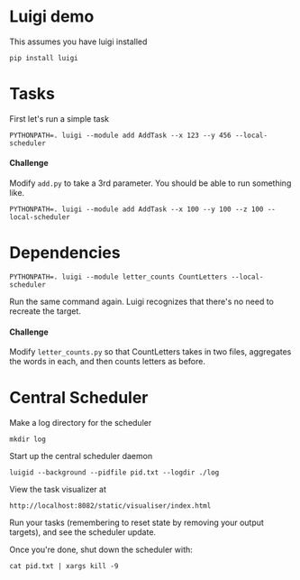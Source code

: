 # Luigi demo

This assumes you have luigi installed

```
pip install luigi
```

# Tasks

First let's run a simple task

```
PYTHONPATH=. luigi --module add AddTask --x 123 --y 456 --local-scheduler
```

#### Challenge


Modify `add.py` to take a 3rd parameter. You should be able to run something like.

```
PYTHONPATH=. luigi --module add AddTask --x 100 --y 100 --z 100 --local-scheduler
```

# Dependencies

```
PYTHONPATH=. luigi --module letter_counts CountLetters --local-scheduler
```

Run the same command again. Luigi recognizes that there's no need to recreate the target.

#### Challenge

Modify `letter_counts.py` so that CountLetters takes in two files, aggregates the words in each, and then counts letters as before.


# Central Scheduler

Make a log directory for the scheduler

```
mkdir log
```

Start up the central scheduler daemon

```
luigid --background --pidfile pid.txt --logdir ./log
```

View the task visualizer at

```
http://localhost:8082/static/visualiser/index.html
```

Run your tasks (remembering to reset state by removing your output targets), and see the scheduler update.

Once you're done, shut down the scheduler with:

```
cat pid.txt | xargs kill -9
```
